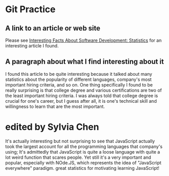 # Git Practice

## A link to an article or web site 
Please see [Interesting Facts About Software Development: Statistics](https://apiumhub.com/tech-blog-barcelona/interesting-facts-software-development/#4_Hiring_and_retaining_talent) for an interesting article I found. 

## A paragraph about what I find interesting about it 
I found this article to be quite interesting because it talked about many statistics about the popularity of different languages, company's most important hiring criteria, and so on. One thing specifically I found to be really surprising is that college degree and various certifications are two of the least important hiring criteria. I was always told that college degree is crucial for one's career, but I guess after all, it is one's technical skill and willingness to learn that are the most important. 

# edited by Sylvia Chen
It's actually interesting but not surprising to see that JavaScript actually took the largest account for all the programming languages that company's using; It's admittedly that JavaScript is quite a loose language with quite a lot weird function that scares people. Yet still it's a very important and popular, especially with NOde.JS, which represents the idea of "JavaScript everywhere" paradigm. 
great statistics for motivating learning JavaScript!